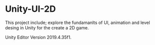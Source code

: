 # Unity-UI-2D
 This project include; explore the fundamanlts of UI, animation and level desing in Unity for the create a 2D game.
 
 Unity Editor Version 2019.4.35f1.
